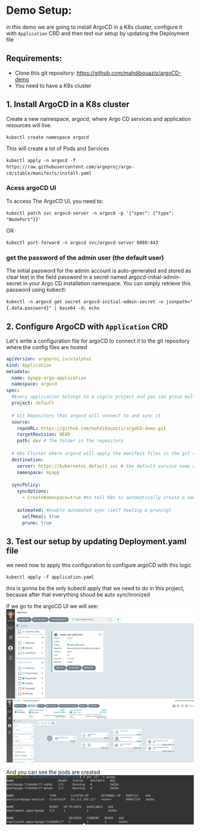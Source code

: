 # Demo Setup:

in this demo we are going to install ArgoCD in a K8s cluster, configure it with `Application` CRD and then test our setup by updating the Deployment file

## Requirements:

- Clone this git repository: https://github.com/mahdibouaziz/argoCD-demo
- You need to have a K8s cluster

## 1. Install ArgoCD in a K8s cluster

Create a new namespace, argocd, where Argo CD services and application resources will live.

`kubectl create namespace argocd`

This will create a lot of Pods and Services

`kubectl apply -n argocd -f https://raw.githubusercontent.com/argoproj/argo-cd/stable/manifests/install.yaml`

### Acess argoCD UI

To access The ArgoCD UI, you need to:

`kubectl patch svc argocd-server -n argocd -p '{"spec": {"type": "NodePort"}}'`

OR

`kubectl port-forward -n argocd svc/argocd-server 8080:443`

### get the password of the admin user (the default user)

The initial password for the admin account is auto-generated and stored as clear text in the field password in a secret named argocd-initial-admin-secret in your Argo CD installation namespace. You can simply retrieve this password using kubectl:

`kubectl -n argocd get secret argocd-initial-admin-secret -o jsonpath="{.data.password}" | base64 -d; echo`

## 2. Configure ArgoCD with `Application` CRD

Let's write a configuration file for argoCD to connect it to the git repository where the config files are hosted

```yaml
apiVersion: argoproj.io/v1alpha1
kind: Application
metadata:
  name: myapp-argo-application
  namespace: argocd
spec:
  #Every application belongs to a signle project and you can group multiple application into a project
  project: default

  # Git Repository that argocd will connect to and sync it
  source:
    repoURL: https://github.com/mahdibouaziz/argoCD-demo.git
    targetRevision: HEAD
    path: dev # The folder in the repository

  # K8s Cluster where argocd will apply the manifest files in the git repository
  destination:
    server: https://kubernetes.default.svc # the default service name of K8s
    namespace: myapp

  syncPolicy:
    syncOptions:
      - CreateNamespace=true #to tell K8s to automatically create a namespace if it doesn't exists

    automated: #enable automated sync (self healing & pruning)
      selfHeal: true
      prune: true
```

## 3. Test our setup by updating Deployment.yaml file

we need now to apply this configuration to configure argoCD with this logic

`kubectl apply -f application.yaml`

this is gonna be the only kubectl apply that we need to do in this project, because after that everything shoud be auto synchronized

If we go to the argoCD UI we will see:
![Alt text](./images/argocd-ui.png?raw=true)
![Alt text](./images/argocd-ui2.png?raw=true)

And you can see the pods are created
![Alt text](./images/demo.png?raw=true)
